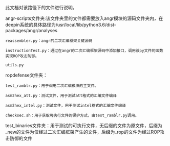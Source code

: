 此文档对该路径下的文件进行说明。

angr-scripts文件夹:该文件夹里的文件都需要放入angr模块的源码文件夹内，在deepin系统的具体路径为/usr/local/lib/python3.6/dist-packages/angr/analyses
	
	reassembler.py：angr的二次汇编框架关键源码
	
	instructionTest.py：通过在angr的二次汇编框架源码中添加接口，调用该py文件的函数实现ROP攻击防御。
	
	utils.py

ropdefense文件夹：
	
	test_ramblr.py：用于调用二次汇编模块的主文件。
	
	asm2hex_att.py：测试文件，用于测试att格式的汇编文件编译
	
	asm2hex_intel.py：测试文件，用于测试intel格式的汇编文件编译
	
	checksec.sh：用于获取可执行文件的保护方式，由test_ramblr.py调用。

test_binaries文件夹：用于测试的可执行文件，无后缀的文件为原文件，后缀为_new的文件为仅经过二次汇编框架产生的文件，后缀为_rop的文件为经过ROP攻击防御的文件

